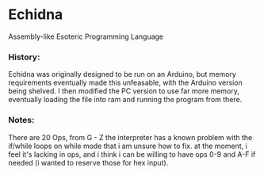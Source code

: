 # Echidna
Assembly-like Esoteric Programming Language

### History:
Echidna was originally designed to be run on an Arduino, but memory requirements eventually made this unfeasable, with the Arduino version being shelved.
I then modified the PC version to use far more memory, eventually loading the file into ram and running the program from there.

### Notes:
There are 20 Ops, from G - Z
the interpreter has a known problem with the if/while loops on while mode that i am unsure how to fix.
at the moment, i feel it's lacking in ops, and i think i can be willing to have ops 0-9 and A-F if needed (i wanted to reserve those for hex input).
